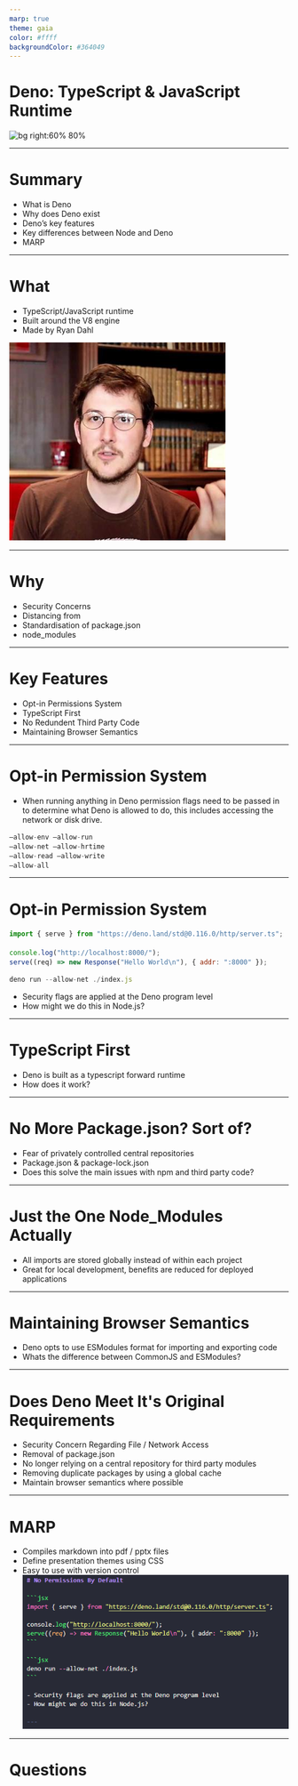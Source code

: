 ```yaml
---
marp: true
theme: gaia
color: #ffff
backgroundColor: #364049
---
```

# Deno: TypeScript & JavaScript Runtime

![bg right:60% 80% ](https://deno.land/logo.svg)

---
# Summary
- What is Deno
- Why does Deno exist
- Deno’s key features
- Key differences between Node and Deno
- MARP

---

# What
- TypeScript/JavaScript runtime
- Built around the V8 engine
- Made by Ryan Dahl

![bg right](./RyanDahl.jpg)

---

# Why
- Security Concerns
- Distancing from 
- Standardisation of package.json
- node_modules

---

# Key Features

- Opt-in Permissions System
- TypeScript First
- No Redundent Third Party Code
- Maintaining Browser Semantics

---

# Opt-in Permission System
- When running anything in Deno permission flags need to be passed in to determine what Deno is allowed to do, this includes accessing the network or disk drive.

```jsx
—allow-env —allow-run 
—allow-net —allow-hrtime
—allow-read —allow-write
—allow-all
```

---

# Opt-in Permission System

```jsx
import { serve } from "https://deno.land/std@0.116.0/http/server.ts";

console.log("http://localhost:8000/");
serve((req) => new Response("Hello World\n"), { addr: ":8000" });
```

```jsx
deno run --allow-net ./index.js
```

- Security flags are applied at the Deno program level
- How might we do this in Node.js?

---

# TypeScript First

- Deno is built as a typescript forward runtime
- How does it work?

---

# No More Package.json? Sort of?

- Fear of privately controlled central repositories
- Package.json & package-lock.json
- Does this solve the main issues with npm and third party code?

---

# Just the One Node_Modules Actually

- All imports are stored globally instead of within each project
- Great for local development, benefits are reduced for deployed applications

---

# Maintaining Browser Semantics

- Deno opts to use ESModules format for importing and exporting code
- Whats the difference between CommonJS and ESModules?

---

# Does Deno Meet It's Original Requirements

- Security Concern Regarding File / Network Access
- Removal of package.json
- No longer relying on a central repository for third party modules
- Removing duplicate packages by using a global cache
- Maintain browser semantics where possible

---

# MARP

- Compiles markdown into pdf / pptx files
- Define presentation themes using CSS
- Easy to use with version control
![](./MARPScreenShot.png)

---

# Questions

